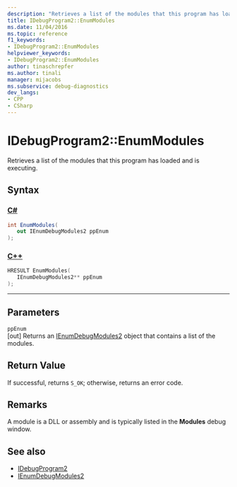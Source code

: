 ```yaml
---
description: "Retrieves a list of the modules that this program has loaded and is executing."
title: IDebugProgram2::EnumModules
ms.date: 11/04/2016
ms.topic: reference
f1_keywords:
- IDebugProgram2::EnumModules
helpviewer_keywords:
- IDebugProgram2::EnumModules
author: tinaschrepfer
ms.author: tinali
manager: mijacobs
ms.subservice: debug-diagnostics
dev_langs:
- CPP
- CSharp
---
```

# IDebugProgram2::EnumModules

Retrieves a list of the modules that this program has loaded and is executing.

## Syntax

### [C#](#tab/csharp)
```csharp
int EnumModules( 
   out IEnumDebugModules2 ppEnum
);
```
### [C++](#tab/cpp)
```cpp
HRESULT EnumModules( 
   IEnumDebugModules2** ppEnum
);
```
---

## Parameters
`ppEnum`\
[out] Returns an [IEnumDebugModules2](../../../extensibility/debugger/reference/ienumdebugmodules2.md) object that contains a list of the modules.

## Return Value
 If successful, returns `S_OK`; otherwise, returns an error code.

## Remarks
 A module is a DLL or assembly and is typically listed in the **Modules** debug window.

## See also
- [IDebugProgram2](../../../extensibility/debugger/reference/idebugprogram2.md)
- [IEnumDebugModules2](../../../extensibility/debugger/reference/ienumdebugmodules2.md)
